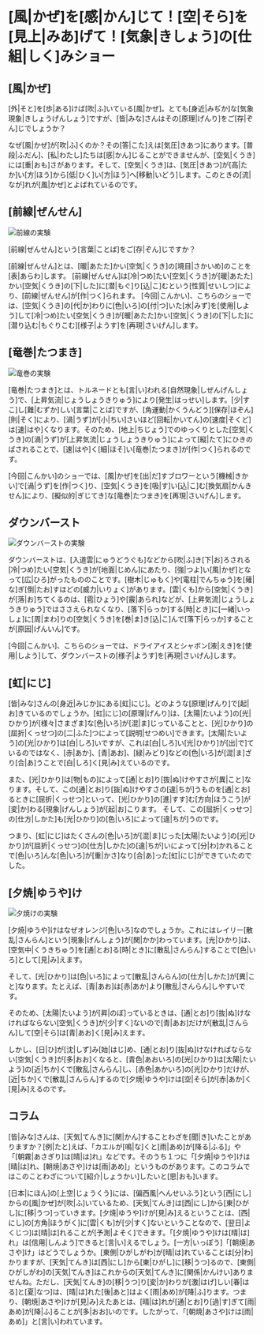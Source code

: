 # [風|かぜ]を[感|かん]じて！[空|そら]を[見上|みあ]げて！[気象|きしょう]の[仕組|しく]みショー

## [風|かぜ]

[外|そと]を[歩|ある]けば[吹|ふ]いている[風|かぜ]。とても[身近|みぢか]な[気象現象|きしょうげんしょう]ですが、[皆|みな]さんはその[原理|げんり]をご[存|ぞん]じでしょうか？

なぜ[風|かぜ]が[吹|ふ]くのか？その[答|こた]えは[気圧|きあつ]にあります。[普段|ふだん]、[私|わたし]たちは[感|かん]じることができませんが、[空気|くうき]には[重|おも]さがあります。そして、[空気|くうき]は、[気圧|きあつ]が[高|たか]い[方|ほう]から[低|ひく]い[方|ほう]へ[移動|いどう]します。このときの[流|なが]れが[風|かぜ]とよばれているのです。

## [前線|ぜんせん]

![前線の実験](/img/weather/weather_zensen.jpg)

[前線|ぜんせん]という[言葉|ことば]をご[存|ぞん]じですか？

[前線|ぜんせん]とは、[暖|あたた]かい[空気|くうき]の[境目|さかいめ]のことを[表|あらわ]します。
[前線|ぜんせん]は[冷|つめ]たい[空気|くうき]が[暖|あたた]かい[空気|くうき]の[下|した]に[潜|もぐ]り[込|こ]むという[性質|せいしつ]により、[前線|ぜんせん]が[作|つく]られます。
[今回|こんかい]、こちらのショーでは、[空気|くうき]の[代|か]わりに[色|いろ]の[付|つ]いた[水|みず]を[使用|しよう]して[冷|つめ]たい[空気|くうき]が[暖|あたた]かい[空気|くうき]の[下|した]に[潜り込む|もぐりこむ][様子|ようす]を[再現|さいげん]します。

## [竜巻|たつまき]

![竜巻の実験](/img/weather/weather_tatumaki.jpg)

[竜巻|たつまき]とは、トルネードとも[言|い]われる[自然現象|しぜんげんしょう]で、[上昇気流|じょうしょうきりゅう]により[発生|はっせい]します。[少|すこ]し[難|むずか]しい[言葉|ことば]ですが、[角運動|かくうんどう][保存|ほぞん][則|そく]により、[渦|うず]が[小|ちい]さいほど[回転|かいてん]の[速度|そくど]は[速|はや]くなります。そのため、[地上|ちじょう]でのゆっくりとした[空気|くうき]の[渦|うず]が[上昇気流|じょうしょうきりゅう]によって[縦|たて]にひきのばされることで、[速|はや]く[細|ほそ]い[竜巻|たつまき]が[作|つく]られるのです。

[今回|こんかい]のショーでは、[風|かぜ]を[出|だ]すブロワーという[機械|きかい]で[渦|うず]を[作|つく]り、[空気|くうき]を[吸|す]い[込|こ]む[換気扇|かんきせん]により、[擬似的|ぎじてき]な[竜巻|たつまき]を[再現|さいげん]します。

## ダウンバースト

![ダウンバーストの実験](/img/weather/weather_daunba-suto.jpg)

ダウンバーストは、[入道雲|にゅうどうぐも]などから[吹|ふ]き[下|お]ろされる[冷|つめ]たい[空気|くうき]が[地面|じめん]にあたり、[強|つよ]い[風|かぜ]となって[広|ひろ]がったもののことです。[樹木|じゅもく]や[電柱|でんちゅう]を[薙|な]ぎ[倒|たお]すほどの[威力|いりょく]があります。[雲|くも]から[空気|くうき]が[落|お]ちてくるのは、[雹|ひょう]や[霰|あられ]などが、[上昇気流|じょうしょうきりゅう]ではささえられなくなり、[落下|らっか]する[時|とき]に[一緒|いっしょ]に[周|まわ]りの[空気|くうき]を[巻|ま]き[込|こ]んで[落下|らっか]することが[原因|げんいん]です。

[今回|こんかい]、こちらのショーでは、ドライアイスとシャボン[液|えき]を[使用|しよう]して、ダウンバーストの[様子|ようす]を[再現|さいげん]します。

## [虹|にじ]

[皆|みな]さんの[身近|みじか]にある[虹|にじ]。どのような[原理|げんり]で[起|お]きているのでしょうか。[虹|にじ]の[原理|げんり]は、[太陽|たいよう]の[光|ひかり]が[様々|さまざま]な[色|いろ]が[混|ま]じっていることと、[光|ひかり]の[屈折|くっせつ]の[二|ふた]つによって[説明|せつめい]できます。[太陽|たいよう]の[光|ひかり]は[白|しろ]いですが、これは[白|しろ]い[光|ひかり]が[出|で]ているのではなく、[赤|あか]、[青|あお]、[緑|みどり]などの[色|いろ]が[混|ま]ざり[合|あ]うことで[白|しろ]く[見|み]えているのです。

また、[光|ひかり]は[物|もの]によって[通|とお]り[抜|ぬ]けやすさが[異|こと]なります。そして、この[通|とお]り[抜|ぬ]けやすさの[違|ちが]うものを[通|とお]るときに[屈折|くっせつ]といって、[光|ひかり]の[進|すす]む[方向|ほうこう]が[変|か]わる[現象|げんしょう]が[起|お]こります。
そして、この[屈折|くっせつ]の[仕方|しかた]も[光|ひかり]の[色|いろ]によって[違|ちが]うのです。

つまり、[虹|にじ]はたくさんの[色|いろ]が[混|ま]じった[太陽|たいよう]の[光|ひかり]が[屈折|くっせつ]の[仕方|しかた]の[違|ちが]いによって[分|わ]かれることで[色|いろ]んな[色|いろ]が[重|かさ]なり[合|あ]った[虹|にじ]ができていたのでした。

## [夕焼|ゆうや]け

![夕焼けの実験](/img/weather/weather_yuuyake.jpg)

[夕焼|ゆうや]けはなぜオレンジ[色|いろ]なのでしょうか。これにはレイリー[散乱|さんらん]という[現象|げんしょう]が[関|かか]わっています。[光|ひかり]は、[空気中|くうきちゅう]を[通|とお]る[時|とき]に[散乱|さんらん]することで[色|いろ]として[見|み]えます。

そして、[光|ひかり]は[色|いろ]によって[散乱|さんらん]の[仕方|しかた]が[異|こと]なります。たとえば、[青|あお]は[赤|あか]より[散乱|さんらん]しやすいです。

そのため、[太陽|たいよう]が[昇|のぼ]っているときは、[通|とお]り[抜|ぬ]けなければならない[空気|くうき]が[少|すく]ないので[青|あお]だけが[散乱|さんらん]して[空|そら]は[青|あお]く[見|み]えます。

しかし、[日|ひ]が[沈|しず]み[始|はじ]め、[通|とお]り[抜|ぬ]けなければならない[空気|くうき]が[多|おお]くなると、[青色|あおいろ]の[光|ひかり]は[太陽|たいよう]の[近|ちか]くで[散乱|さんらん]し、[赤色|あかいろ]の[光|ひかり]だけが、[近|ちか]くで[散乱|さんらん]するので[夕焼|ゆうや]けは[空|そら]が[赤|あか]く[見|み]えるのです。

## コラム

[皆|みな]さんは、[天気|てんき]に[関|かん]することわざを[聞|き]いたことがありますか？[例|たと]えば、「カエルが[鳴|な]くと[雨|あめ]が[降る|ふる]」や「[朝霧|あさぎり]は[晴|は]れ」などです。そのうち１つに「[夕焼|ゆうや]けは[晴|は]れ、[朝焼|あさや]けは[雨|あめ]」というものがあります。このコラムではこのことわざについて[紹介|しょうかい]したいと[思|おも]います。

[日本|にほん]の[上空|じょうくう]には、[偏西風|へんせいふう]という[西|にし]からの[風|かぜ]が[吹|ふ]いているため、[天気|てんき]は[西|にし]から[東|ひがし]に[移|うつ]っていきます。[夕焼|ゆうや]けが[見|み]えるということは、[西|にし]の[方角|ほうがく]に[雲|くも]が[少|すく]ないということなので、[翌日|よくじつ]は[晴|は]れることが[予測|よそく]できます。「[夕焼|ゆうや]けは[晴|は]れ」は[信用|しんよう]できると[言|い]えるでしょう。[一方|いっぽう]「[朝焼|あさや]け」はどうでしょうか。[東側|ひがしがわ]が[晴|は]れていることは[分|わ]かりますが、[天気|てんき]は[西|にし]から[東|ひがし]に[移|うつ]るので、[東側|ひがしがわ]の[天気|てんき]はこれからの[天気|てんき]に[関係|かんけい]ありませんね。ただし、[天気|てんき]の[移|うつ]り[変|か]わりが[激|はげ]しい[春|はる]と[夏|なつ]は、[晴|は]れた[後|あと]はよく[雨|あめ]が[降|ふ]ります。つまり、[朝焼|あさや]けが[見|み]えたあとは、[晴|は]れが[通|とお]り[過|す]ぎて[雨|あめ]が[降|ふ]ることが[多|おお]いのです。したがって、「[朝焼|あさや]けは[雨|あめ]」と[言|い]われています。